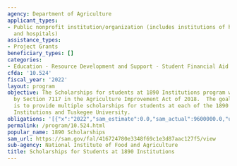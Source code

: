 ```yaml
---
agency: Department of Agriculture
applicant_types:
- Public nonprofit institution/organization (includes institutions of higher education
  and hospitals)
assistance_types:
- Project Grants
beneficiary_types: []
categories:
- Education - Resource Development and Support - Student Financial Aid
cfda: '10.524'
fiscal_year: '2022'
layout: program
objective: The Scholarships for students at 1890 Institutions program was authorized
  by Section 7117 in the Agriculture Improvement Act of 2018.  The goal of the program
  is to provide multiple scholarships for students at each of the 1890 Land-Grant
  Institutions and Tuskegee University.
obligations: '[{"x":"2022","sam_estimate":0.0,"sam_actual":9600000.0,"usa_spending_actual":19100000.0},{"x":"2023","sam_estimate":9600000.0,"sam_actual":0.0,"usa_spending_actual":18994728.84},{"x":"2024","sam_estimate":0.0,"sam_actual":0.0,"usa_spending_actual":0.0}]'
permalink: /program/10.524.html
popular_name: 1890 Scholarships
sam_url: https://sam.gov/fal/416724780e3348f69c1e3d87aac127f5/view
sub-agency: National Institute of Food and Agriculture
title: Scholarships for Students at 1890 Institutions
---
```

